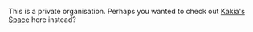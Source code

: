 This is a private organisation. Perhaps you wanted to check out [Kakia's Space](https://github.com/KakiasAcademicAlcove) here instead?
